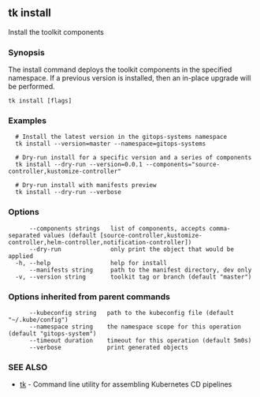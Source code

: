 ## tk install

Install the toolkit components

### Synopsis

The install command deploys the toolkit components in the specified namespace.
If a previous version is installed, then an in-place upgrade will be performed.

```
tk install [flags]
```

### Examples

```
  # Install the latest version in the gitops-systems namespace
  tk install --version=master --namespace=gitops-systems

  # Dry-run install for a specific version and a series of components
  tk install --dry-run --version=0.0.1 --components="source-controller,kustomize-controller"

  # Dry-run install with manifests preview 
  tk install --dry-run --verbose

```

### Options

```
      --components strings   list of components, accepts comma-separated values (default [source-controller,kustomize-controller,helm-controller,notification-controller])
      --dry-run              only print the object that would be applied
  -h, --help                 help for install
      --manifests string     path to the manifest directory, dev only
  -v, --version string       toolkit tag or branch (default "master")
```

### Options inherited from parent commands

```
      --kubeconfig string   path to the kubeconfig file (default "~/.kube/config")
      --namespace string    the namespace scope for this operation (default "gitops-system")
      --timeout duration    timeout for this operation (default 5m0s)
      --verbose             print generated objects
```

### SEE ALSO

* [tk](tk.md)	 - Command line utility for assembling Kubernetes CD pipelines

